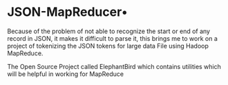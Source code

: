 # JSON-MapReducer•	
Because of the problem of not able to recognize the start or end of any record in JSON, it makes it difficult to parse it, this brings me to work on a project of tokenizing the JSON tokens for large data File using Hadoop MapReduce.

The Open Source Project called ElephantBird which contains utilities which will be helpful in working for MapReduce
